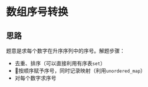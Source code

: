 # 数组序号转换

## 思路

题意是求每个数字在升序序列中的序号。解题步骤：

- 去重、排序（可以直接利用有序表`set`）
- 按顺序赋予序号，同时记录映射（利用`unordered_map`）
- 对每个数字求序号
